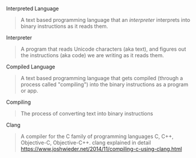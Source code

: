 Interpreted Language
> A text based programming language that an *interpreter* interprets into binary instructions as it reads them.

Interpreter
> A program that reads Unicode characters (aka text), and figures out the instructions (aka code) we are writing as it reads them.

Compiled Language
> A text based programming language that gets compiled (through a process called "compiling") into the binary instructions as a program or app.

Compiling
> The process of converting text into binary instructions


Clang
> A compiler for the C family of programming languages C, C++, Objective-C, Objective-C++.
> clang explained in detail https://www.joshwieder.net/2014/11/compiling-c-using-clang.html